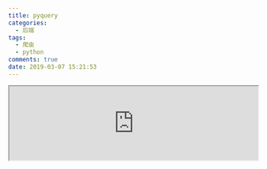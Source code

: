 ```yaml
---
title: pyquery
categories:
  - 后端
tags:
  - 爬虫
  - python
comments: true
date: 2019-03-07 15:21:53
---
```

<iframe src="https://nbviewer.jupyter.org/github/aikeProject/Python3NoteBooks/blob/master/pyquery.ipynb" width="100%" height="auto"></iframe>